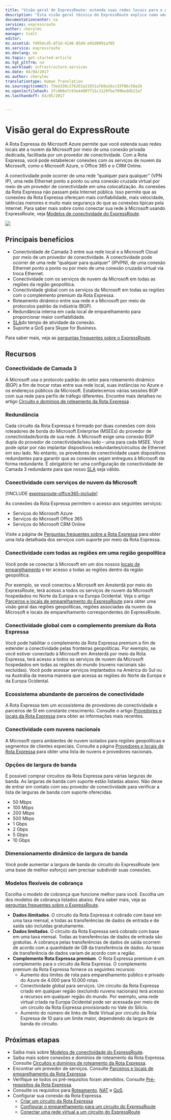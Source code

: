 ```yaml
---
title: "Visão geral do ExpressRoute: estenda suas redes locais para o Azure por meio de uma conexão privada dedicada | Microsoft Docs"
description: "Esta visão geral técnica do ExpressRoute explica como uma conexão do ExpressRoute funciona para estender sua rede local para o Azure através de uma conexão privada dedicada."
documentationcenter: na
services: expressroute
author: cherylmc
manager: timlt
editor: 
ms.assetid: fd95dcd5-df1d-41d6-85dd-e91d0091af05
ms.service: expressroute
ms.devlang: na
ms.topic: get-started-article
ms.tgt_pltfrm: na
ms.workload: infrastructure-services
ms.date: 04/04/2017
ms.author: cherylmc
translationtype: Human Translation
ms.sourcegitcommit: 73ee330c276263a21931a7b9a16cc33f86c58a26
ms.openlocfilehash: 2fc966e7c93e44007f15c3129fbe709beddb21af
ms.lasthandoff: 04/05/2017


---
```

# <a name="expressroute-overview"></a>Visão geral do ExpressRoute
A Rota Expressa do Microsoft Azure permite que você estenda suas redes locais até a nuvem da Microsoft por meio de uma conexão privada dedicada, facilitada por um provedor de conectividade. Com a Rota Expressa, você pode estabelecer conexões com os serviços de nuvem da Microsoft, como o Microsoft Azure, o Office 365 e o CRM Online. 

A conectividade pode ocorrer de uma rede “qualquer para qualquer” (VPN IP), uma rede Ethernet ponto a ponto ou uma conexão cruzada virtual por meio de um provedor de conectividade em uma colocalização. As conexões da Rota Expressa não passam pela Internet pública. Isso permite que as conexões da Rota Expressa ofereçam mais confiabilidade, mais velocidade, latências menores e muito mais segurança do que as conexões típicas pela Internet. Para saber mais sobre como conectar sua rede à Microsoft usando ExpressRoute, veja [Modelos de conectividade do ExpressRoute](expressroute-connectivity-models.md).

![](./media/expressroute-introduction/expressroute-connection-overview.png)

## <a name="key-benefits"></a>Principais benefícios

* Conectividade de Camada 3 entre sua rede local e a Microsoft Cloud por meio de um provedor de conectividade. A conectividade pode ocorrer de uma rede “qualquer para qualquer” (IPVPN), de uma conexão Ethernet ponto a ponto ou por meio de uma conexão cruzada virtual via troca Ethernet.
* Conectividade com os serviços de nuvem da Microsoft em todas as regiões da região geopolítica.
* Conectividade global com os serviços da Microsoft em todas as regiões com o complemento premium da Rota Expressa.
* Roteamento dinâmico entre sua rede e a Microsoft por meio de protocolos padrão da indústria (BGP).
* Redundância interna em cada local de emparelhamento para proporcionar maior confiabilidade.
* [SLA](https://azure.microsoft.com/support/legal/sla/)do tempo de atividade da conexão.
* Suporte a QoS para Skype for Business.

Para saber mais, veja as [perguntas frequentes sobre o ExpressRoute](expressroute-faqs.md).

## <a name="features"></a>Recursos

### <a name="layer-3-connectivity"></a>Conectividade de Camada 3
A Microsoft usa o protocolo padrão do setor para roteamento dinâmico (BGP) a fim de trocar rotas entre sua rede local, suas instâncias no Azure e os endereços públicos da Microsoft.  Estabelecemos várias sessões BGP com sua rede para perfis de tráfego diferentes. Encontre mais detalhes no artigo [Circuito e domínios de roteamento da Rota Expressa](expressroute-circuit-peerings.md) .

### <a name="redundancy"></a>Redundância
Cada circuito da Rota Expressa é formado por duas conexões com dois roteadores de borda do Microsoft Enterprise (MSEEs) do provedor de conectividade/borda de sua rede. A Microsoft exige uma conexão BGP dupla do provedor de conectividade/seu lado – uma para cada MSEE. Você pode optar por não implantar dispositivos redundantes/circuitos de Ethernet em seu lado. No entanto, os provedores de conectividade usam dispositivos redundantes para garantir que as conexões sejam entregues à Microsoft de forma redundante. É obrigatório ter uma configuração de conectividade de Camada 3 redundante para que nosso [SLA](https://azure.microsoft.com/support/legal/sla/) seja válido.

### <a name="connectivity-to-microsoft-cloud-services"></a>Conectividade com serviços de nuvem da Microsoft
[!INCLUDE [expressroute-office365-include](../../includes/expressroute-office365-include.md)]

As conexões da Rota Expressa permitem o acesso aos seguintes serviços:

* Serviços do Microsoft Azure
* Serviços do Microsoft Office 365
* Serviços do Microsoft CRM Online 

Visite a página de [Perguntas frequentes sobre a Rota Expressa](expressroute-faqs.md) para obter uma lista detalhada dos serviços com suporte por meio da Rota Expressa.

### <a name="connectivity-to-all-regions-within-a-geopolitical-region"></a>Conectividade com todas as regiões em uma região geopolítica
Você pode se conectar à Microsoft em um dos nossos [locais de emparelhamento](expressroute-locations.md) e ter acesso a todas as regiões dentro da região geopolítica. 

Por exemplo, se você conectou a Microsoft em Amsterdã por meio do ExpressRoute, terá acesso a todos os serviços de nuvem da Microsoft hospedados no Norte da Europa e na Europa Ocidental. Veja o artigo [Parceiros e locais de emparelhamento do ExpressRoute](expressroute-locations.md) para obter uma visão geral das regiões geopolíticas, regiões associadas da nuvem da Microsoft e locais de emparelhamento correspondentes do ExpressRoute.

### <a name="global-connectivity-with-expressroute-premium-add-on"></a>Conectividade global com o complemento premium da Rota Expressa
Você pode habilitar o complemento da Rota Expressa premium a fim de estender a conectividade pelas fronteiras geopolíticas. Por exemplo, se você estiver conectado à Microsoft em Amsterdã por meio da Rota Expressa, terá acesso a todos os serviços de nuvem da Microsoft hospedados em todas as regiões do mundo (nuvens nacionais são excluídas). Você pode acessar serviços implantados na América do Sul ou na Austrália da mesma maneira que acessa as regiões do Norte da Europa e da Europa Ocidental.

### <a name="rich-connectivity-partner-ecosystem"></a>Ecossistema abundante de parceiros de conectividade
A Rota Expressa tem um ecossistema de provedores de conectividade e parceiros de SI em constante crescimento. Consulte o artigo [Provedores e locais da Rota Expressa](expressroute-locations.md) para obter as informações mais recentes.

### <a name="connectivity-to-national-clouds"></a>Conectividade com nuvens nacionais
A Microsoft opera ambientes de nuvem isolados para regiões geopolíticas e segmentos de clientes especiais. Consulte a página [Provedores e locais de Rota Expressa](expressroute-locations.md) para obter uma lista de nuvens e provedores nacionais.

### <a name="bandwidth-options"></a>Opções de largura de banda
É possível comprar circuitos da Rota Expressa para várias larguras de banda. As larguras de banda com suporte estão listadas abaixo. Não deixe de entrar em contato com seu provedor de conectividade para verificar a lista de larguras de banda com suporte oferecidas.

* 50 Mbps
* 100 Mbps
* 200 Mbps
* 500 Mbps
* 1 Gbps
* 2 Gbps
* 5 Gbps
* 10 Gbps

### <a name="dynamic-scaling-of-bandwidth"></a>Dimensionamento dinâmico de largura de banda
Você pode aumentar a largura de banda do circuito do ExpressRoute (em uma base de melhor esforço) sem precisar subdividir suas conexões. 

### <a name="flexible-billing-models"></a>Modelos flexíveis de cobrança
Escolha o modelo de cobrança que funcione melhor para você. Escolha um dos modelos de cobrança listados abaixo. Para saber mais, veja as [perguntas frequentes sobre o ExpressRoute](expressroute-faqs.md).

* **Dados ilimitados**. O circuito da Rota Expressa é cobrado com base em uma taxa mensal, e todas as transferências de dados de entrada e de saída são incluídas gratuitamente. 
* **Dados limitados**. O circuito da Rota Expressa será cobrado com base em uma taxa mensal. Todas as transferências de dados de entrada são gratuitas. A cobrança pelas transferências de dados de saída ocorrem de acordo com a quantidade de GB da transferência de dados. As taxas de transferência de dados variam de acordo com a região.
* **Complemento Rota Expressa premium**. O Rota Expressa premium é um complemento para o circuito da Rota Expressa. O complemento premium da Rota Expressa fornece os seguintes recursos: 
  * Aumento dos limites de rota para emparelhamento público e privado do Azure de 4.000 para 10.000 rotas.
  * Conectividade global para serviços. Um circuito da Rota Expressa criado em qualquer região (excluindo nuvens nacionais) terá acesso a recursos em qualquer região do mundo. Por exemplo, uma rede virtual criada na Europa Ocidental pode ser acessada por meio de um circuito da Rota Expressa provisionado no Vale do Silício.
  * Aumento do número de links de Rede Virtual por circuito da Rota Expressa de 10 para um limite maior, dependendo da largura de banda do circuito.

## <a name="next-steps"></a>Próximas etapas

* Saiba mais sobre [Modelos de conectividade do ExpressRoute](expressroute-connectivity-models.md).
* Saiba mais sobre conexões e domínios de roteamento da Rota Expressa. Consulte [Circuitos e domínios de roteamento da Rota Expressa](expressroute-circuit-peerings.md).
* Encontrar um provedor de serviços. Consulte [Parceiros e locais de emparelhamento da Rota Expressa](expressroute-locations.md).
* Verifique se todos os pré-requisitos foram atendidos. Consulte [Pré-requisitos da Rota Expressa](expressroute-prerequisites.md).
* Consulte os requisitos para [Roteamento](expressroute-routing.md), [NAT](expressroute-nat.md) e [QoS](expressroute-qos.md).
* Configurar sua conexão da Rota Expressa.
  * [Criar um circuito da Rota Expressa](expressroute-howto-circuit-portal-resource-manager.md)
  * [Configurar o emparelhamento para um circuito do ExpressRoute](expressroute-howto-routing-portal-resource-manager.md)
  * [Conectar uma rede virtual a um circuito do ExpressRoute](expressroute-howto-linkvnet-portal-resource-manager.md)

